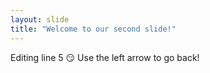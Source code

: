```yaml
---
layout: slide
title: "Welcome to our second slide!"
---
```

Editing line 5 :smirk: 
Use the left arrow to go back!
